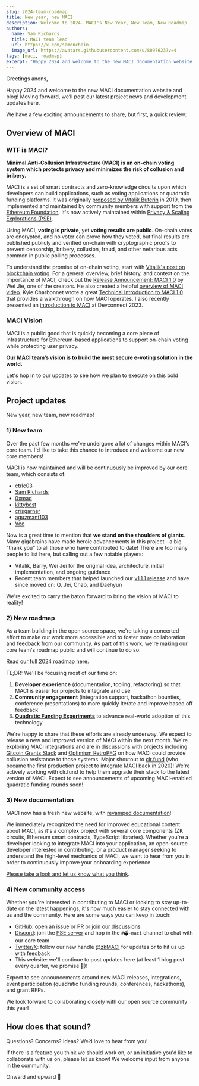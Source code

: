 ```yaml
---
slug: 2024-team-roadmap
title: New year, new MACI
description: Welcome to 2024. MACI's New Year, New Team, New Roadmap
authors:
  name: Sam Richards
  title: MACI team lead
  url: https://x.com/samonchain
  image_url: https://avatars.githubusercontent.com/u/8097623?v=4
tags: [maci, roadmap]
excerpt: "Happy 2024 and welcome to the new MACI documentation website and blog! Moving forward, we’ll post our latest project news and development updates here."
---
```


Greetings anons,

Happy 2024 and welcome to the new MACI documentation website and blog! Moving forward, we’ll post our latest project news and development updates here.

We have a few exciting announcements to share, but first, a quick review:

## Overview of MACI

### WTF is MACI?

**Minimal Anti-Collusion Infrastructure (MACI) is an on-chain voting system which protects privacy and minimizes the risk of collusion and bribery.**

MACI is a set of smart contracts and zero-knowledge circuits upon which developers can build applications, such as voting applications or quadratic funding platforms. It was originally [proposed by Vitalik Buterin](https://ethresear.ch/t/minimal-anti-collusion-infrastructure/5413) in 2019, then implemented and maintained by community members with support from the [Ethereum Foundation](https://ethereum.foundation/). It's now actively maintained within [Privacy & Scaling Explorations (PSE)](https://pse.dev/).

Using MACI, **voting is private**, yet **voting results are public**. On-chain votes are encrypted, and no voter can prove how they voted, but final results are published publicly and verified on-chain with cryptographic proofs to prevent censorship, bribery, collusion, fraud, and other nefarious acts common in public polling processes.

To understand the promise of on-chain voting, start with [Vitalik's post on blockchain voting](https://vitalik.eth.limo/general/2021/05/25/voting2.html). For a general overview, brief history, and context on the importance of MACI, check out the [Release Announcement: MACI 1.0](/blog/maci-1-0-release) by Wei Jie, one of the creators. He also created a helpful [overview of MACI video](https://www.youtube.com/watch?v=sKuNj_IQVYI). Kyle Charbonnet wrote a great [Technical Introduction to MACI 1.0](/blog/maci-1-0-technical-introduction) that provides a walkthrough on how MACI operates. I also recently presented an [introduction to MACI](https://app.streameth.org/zuzalu/zuconnect_hackathon/session/maci_workshop) at Devconnect 2023.

### MACI Vision

MACI is a public good that is quickly becoming a core piece of infrastructure for Ethereum-based applications to support on-chain voting while protecting user privacy.

**Our MACI team’s vision is to build the most secure e-voting solution in the world.**

Let's hop in to our updates to see how we plan to execute on this bold vision.

## Project updates

New year, new team, new roadmap!

### 1) New team

Over the past few months we've undergone a lot of changes within MACI's core team. I'd like to take this chance to introduce and welcome our new core members!

MACI is now maintained and will be continuously be improved by our core team, which consists of:

- [ctrlc03](https://github.com/ctrlc03)
- [Sam Richards](https://github.com/samajammin)
- [0xmad](https://github.com/0xmad)
- [kittybest](https://github.com/kittybest)
- [crisgarner](https://github.com/crisgarner)
- [aguzmant103](https://github.com/aguzmant103)
- [Vee](https://github.com/Vee-18)

Now is a great time to mention that **we stand on the shoulders of giants**. Many gigabrains have made heroic advancements in this project - a big "thank you" to all those who have contributed to date! There are too many people to list here, but calling out a few notable players:

- Vitalik, Barry, Wei Jei for the original idea, architecture, initial implementation, and ongoing guidance
- Recent team members that helped launched our [v1.1.1 release](/blog/maci-v1-1-1-release) and have since moved on: Q, Jei, Chao, and Daehyun

We're excited to carry the baton forward to bring the vision of MACI to reality!

### 2) New roadmap

As a team building in the open source space, we're taking a concerted effort to make our work more accessible and to foster more collaboration and feedback from our community. As part of this work, we're making our core team's roadmap public and will continue to do so.

[Read our full 2024 roadmap here](/roadmap).

TL;DR: We'll be focusing most of our time on:

1. **Developer experience** (documentation, tooling, refactoring) so that MACI is easier for projects to integrate and use
2. **Community engagement** (integration support, hackathon bounties, conference presentations) to more quickly iterate and improve based off feedback
3. [**Quadratic Funding Experiments**](https://qf.pse.dev/) to advance real-world adoption of this technology

We're happy to share that these efforts are already underway. We expect to release a new and improved version of MACI within the next month. We're exploring MACI integrations and are in discussions with projects including [Gitcoin Grants Stack](https://www.gitcoin.co/grants-stack) and [Optimism RetroPFG](https://community.optimism.io/docs/governance/retropgf-3/#) on how MACI could provide collusion resistance to those systems. Major shoutout to [clr.fund](https://clr.fund/#/) (who became the first production project to integrate MACI back in 2020)! We're actively working with clr.fund to help them upgrade their stack to the latest version of MACI. Expect to see announcements of upcoming MACI-enabled quadratic funding rounds soon!

### 3) New documentation

MACI now has a fresh new website, with [revamped documentation](/docs/introduction)!

We immediately recognized the need for improved educational content about MACI, as it's a complex project with several core components (ZK circuits, Ethereum smart contracts, TypeScript libraries). Whether you're a developer looking to integrate MACI into your application, an open-source developer interested in contributing, or a product manager seeking to understand the high-level mechanics of MACI, we want to hear from you in order to continuously improve your onboarding experience.

[Please take a look and let us know what you think](/docs/introduction).

### 4) New community access

Whether you're interested in contributing to MACI or looking to stay up-to-date on the latest happenings, it's now much easier to stay connected with us and the community. Here are some ways you can keep in touch:

- [GitHub](https://github.com/privacy-scaling-explorations/maci): open an issue or PR or [join our discussions](https://github.com/privacy-scaling-explorations/maci/discussions)
- [Discord](https://discord.com/invite/sF5CT5rzrR): join the [PSE server](https://discord.com/invite/sF5CT5rzrR) and hop in the `#🗳️-maci` channel to chat with our core team
- [Twitter/X](https://twitter.com/zkmaci): follow our new handle [@zkMACI](https://twitter.com/zkmaci) for updates or to hit us up with feedback
- This website: we'll continue to post updates here (at least 1 blog post every quarter, we promise 🤞)!

Expect to see announcements around new MACI releases, integrations, event participation (quadratic funding rounds, conferences, hackathons), and grant RFPs.

We look forward to collaborating closely with our open source community this year!

## How does that sound?

Questions? Concerns? Ideas? We’d love to hear from you!

If there is a feature you think we should work on, or an initiative you'd like to collaborate with us on, please let us know! We welcome input from anyone in the community.

Onward and upward 🚀
